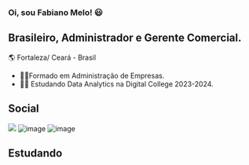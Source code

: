 ### Oi, sou Fabiano Melo! :smiley:
## Brasileiro, Administrador e Gerente Comercial.


:earth_americas: Fortaleza/ Ceará - Brasil 
* :student:Formado em Administração de Empresas.
* :technologist: Estudando Data Analytics na Digital College 2023-2024.     


## Social
<a href="https://instagram.com/https://www.instagram.com/fabianopmelo/" target="_blank"><img src="https://img.shields.io/badge/-Instagram-%23E4405F?style=for-the-badge&logo=instagram&logoColor=white" target="_blank"></a>
![image](https://user-images.githubusercontent.com/112489026/228009230-034ff6fa-f311-4b58-a6a0-8b6b217f387a.png)
![image](https://user-images.githubusercontent.com/112489026/228021395-7db6f63d-fef9-48e6-a33c-061c916cc8c0.png)
     
     
## Estudando     




<!--
**fabianopmelo/fabianopmelo** is a ✨ _special_ ✨ repository because its `README.md` (this file) appears on your GitHub profile.

Here are some ideas to get you started:

- 🔭 I’m currently working on ...
- 🌱 I’m currently learning ...
- 👯 I’m looking to collaborate on ...
- 🤔 I’m looking for help with ...
- 💬 Ask me about ...
- 📫 How to reach me: ...
- 😄 Pronouns: ...
- ⚡ Fun fact: ...
-->
